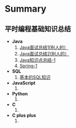 # Summary #
## 平时编程基础知识总结 ##
<ul>
<li>
<b>Java</b>	<ol>
				<li><a href="https://github.com/nice01qc/Summary/blob/master/Java/java%E7%9F%A5%E8%AF%86%E7%82%B9-1.md">Java面试总结1(别人的）</a></li>
    			<li><a href="https://github.com/nice01qc/Summary/blob/master/Java/Java%E9%9D%A2%E8%AF%952(%E5%88%AB%E4%BA%BA%E7%9A%84).md">Java面试总结2(别人的）</a></li>
    			<li><a href="https://github.com/nice01qc/Summary/blob/master/Java/java%E7%9F%A5%E8%AF%86%E7%82%B9-1.md">Java知识点总结-1</a></li>
				<li><a href="https://github.com/nice01qc/Summary/blob/master/Java/spring-1.md">Spring-1</a></li>
			</ol>
</li>



<li>
<b>SQL</b>	<ol>
				<li><a href="https://github.com/nice01qc/Summary/blob/master/SQL/mysqlexcercise.sql">基本的SQL知识</a></li>
			</ol>
</li>



<li>
<b>JavaScript</b>	<ol>
						<li></li>
					</ol>
</li>



<li>
<b>Python</b>	<ol>
					<li></li>
				</ol>
</li>



<li>
<b>C</b>	<ol>
				<li></li>
			</ol>
</li>



<li>
<b>C plus plus</b>	<ol>
						<li></li>
					</ol>
</li>
</ul>